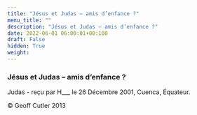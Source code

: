 ```yaml
---
title: "Jésus et Judas – amis d’enfance ?"
menu_title: ""
description: "Jésus et Judas – amis d’enfance ?"
date: 2022-06-01 06:00:01+00:100
draft: False
hidden: True
weight:
---
```

### Jésus et Judas – amis d’enfance ?

Judas - reçu par H___  le 26 Décembre 2001, Cuenca, Équateur.



© Geoff Cutler 2013